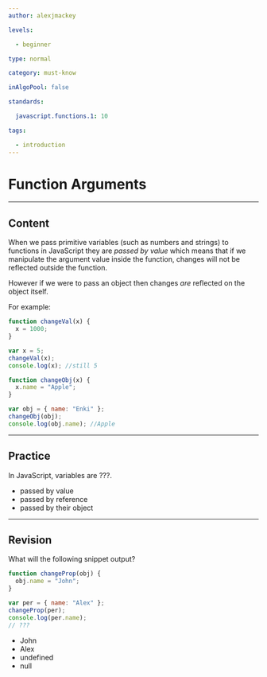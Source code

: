 ```yaml
---
author: alexjmackey

levels:

  - beginner

type: normal

category: must-know

inAlgoPool: false

standards:

  javascript.functions.1: 10

tags:

  - introduction
---
```


# Function Arguments

---

## Content

When we pass primitive variables (such as numbers and strings) to functions in JavaScript they are _passed by value_ which means that if we manipulate the argument value inside the function, changes will not be reflected outside the function.

However if we were to pass an object then changes _are_ reflected on the object itself.

For example:

```javascript
function changeVal(x) {
  x = 1000;
}

var x = 5;
changeVal(x);
console.log(x); //still 5

function changeObj(x) {
  x.name = "Apple";
}

var obj = { name: "Enki" };
changeObj(obj);
console.log(obj.name); //Apple
```

---

## Practice

In JavaScript, variables are ???.

- passed by value
- passed by reference
- passed by their object

---

## Revision

What will the following snippet output?

```javascript
function changeProp(obj) {
  obj.name = "John";
}

var per = { name: "Alex" };
changeProp(per);
console.log(per.name);
// ???
```

- John
- Alex
- undefined
- null
